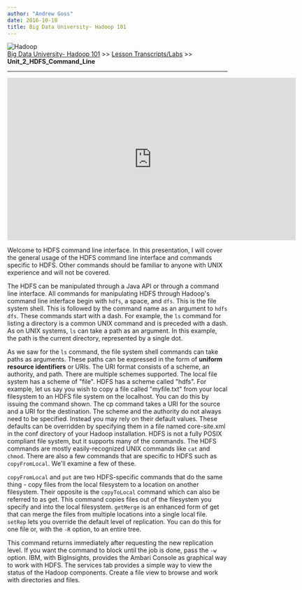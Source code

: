 ```yaml
---
author: "Andrew Goss"
date: 2016-10-18
title: Big Data University- Hadoop 101
---
```

![Hadoop](/img/post/hadoop.png "Hadoop")<br>
<a href="/2016/big-data-university--hadoop-101/">Big Data University- Hadoop 101</a> >> <a href="/page/big_data_university_hadoop_101/lesson_transcripts_labs">Lesson Transcripts/Labs</a> >> <b>Unit_2_HDFS_Command_Line</b>
<hr>

<iframe width="660" height="371" src="https://www.youtube.com/embed/Gd1sVPOYzuk" frameborder="0" allowfullscreen></iframe>

Welcome to HDFS command line interface.
In this presentation, I will cover the general usage of the HDFS command line
interface and commands specific to HDFS. Other commands should be familiar to
anyone with UNIX experience and will not be covered.

The HDFS can be manipulated through a Java API or through a command line
interface. All commands for manipulating HDFS through Hadoop's command line
interface begin with `hdfs`, a space, and `dfs`. This is the file system shell. This
is followed by the command name as an argument
to `hdfs dfs`. These commands start with a dash. For example, the `ls` command
for listing a directory is a common UNIX command and is preceded with a dash.
As on UNIX systems, `ls` can take a path as an argument. In this example, the
path is the current directory, represented by a single dot.

As we saw for the `ls` command, the file system shell commands can take paths as arguments.
These paths can be expressed in the form of <b>uniform resource identifiers</b> or URIs. The
URI format consists of a scheme, an authority, and path. There are multiple schemes supported.
The local file system has a scheme of "file". HDFS has
a scheme called "hdfs". For example, let us say you wish to copy a file called "myfile.txt"
from your local filesystem to an HDFS file system on the localhost. You can do this by
issuing the command shown. The cp command takes a URI for the source and a URI for the
destination. The scheme and the authority do not always need to be specified. Instead
you may rely on their default values. These defaults can be overridden by specifying them
in a file named core-site.xml in the conf directory of your Hadoop installation.
HDFS is not a fully POSIX compliant file system,
but it supports many of the commands. The HDFS commands are mostly easily-recognized
UNIX commands like `cat` and `chmod`. There are also a few commands that are specific to HDFS
such as `copyFromLocal`. We'll examine a few of these.

`copyFromLocal` and `put` are two HDFS-specific commands that do the same thing -
copy files from the local filesystem to a location on another filesystem. Their opposite
is the `copyToLocal` command which can also be referred to as get. This command copies
files out of the filesystem you specify and into the local filesystem.
`getMerge` is an enhanced form of get that can merge the files from multiple locations
into a single local file. `setRep` lets you override the default level
of replication. You can do this for one file or, with the `-R` option, to an entire tree.

This command returns immediately after requesting the new replication level. If you want the
command to block until the job is done, pass the `-w` option.
IBM, with BigInsights, provides the Ambari Console as graphical way to work with HDFS.
The services tab provides a simple way to view the status of the Hadoop components.
Create a file view to browse and work with directories and files.